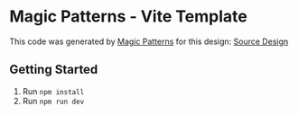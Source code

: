 # Magic Patterns - Vite Template

This code was generated by [Magic Patterns](https://magicpatterns.com) for this design: [Source Design](https://www.magicpatterns.com/c/kmgghrb216ww54qqemdnxk)

## Getting Started

1. Run `npm install`
2. Run `npm run dev`
